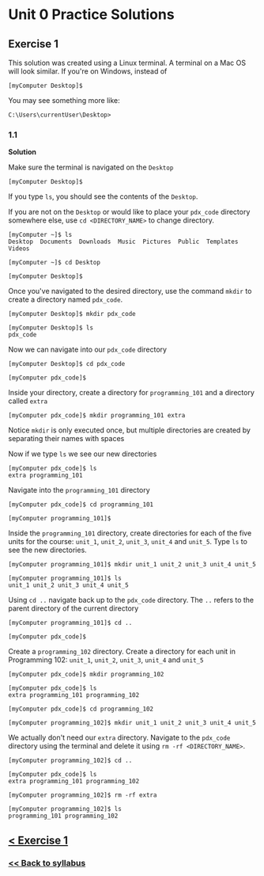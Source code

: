 # Unit 0 Practice Solutions

## Exercise 1

This solution was created using a Linux terminal. A terminal on a Mac OS will look similar. If you're on Windows, instead of

    [myComputer Desktop]$

You may see something more like:

    C:\Users\currentUser\Desktop>

### 1.1

**Solution**

Make sure the terminal is navigated on the `Desktop`

    [myComputer Desktop]$

If you type `ls`, you should see the contents of the `Desktop`.

If you are not on the `Desktop` or would like to place your `pdx_code` directory somewhere else, use `cd <DIRECTORY_NAME>` to change directory.

    [myComputer ~]$ ls
    Desktop  Documents  Downloads  Music  Pictures  Public  Templates  Videos

    [myComputer ~]$ cd Desktop

    [myComputer Desktop]$

Once you've navigated to the desired directory, use the command `mkdir` to create a directory named `pdx_code`.

    [myComputer Desktop]$ mkdir pdx_code

    [myComputer Desktop]$ ls
    pdx_code

Now we can navigate into our `pdx_code` directory

    [myComputer Desktop]$ cd pdx_code

    [myComputer pdx_code]$

Inside your directory, create a directory for `programming_101` and a directory called `extra`

    [myComputer pdx_code]$ mkdir programming_101 extra

Notice `mkdir` is only executed once, but multiple directories are created by separating their names with spaces

Now if we type `ls` we see our new directories

    [myComputer pdx_code]$ ls
    extra programming_101

Navigate into the `programming_101` directory

    [myComputer pdx_code]$ cd programming_101

    [myComputer programming_101]$

Inside the `programming_101` directory, create directories for each of the five units for the course: `unit_1`, `unit_2`, `unit_3`, `unit_4` and `unit_5`. Type `ls` to see the new directories.

    [myComputer programming_101]$ mkdir unit_1 unit_2 unit_3 unit_4 unit_5

    [myComputer programming_101]$ ls
    unit_1 unit_2 unit_3 unit_4 unit_5

Using `cd ..` navigate back up to the `pdx_code` directory. The `..` refers to the parent directory of the current directory

    [myComputer programming_101]$ cd ..

    [myComputer pdx_code]$

Create a `programming_102` directory. Create a directory for each unit in Programming 102: `unit_1`, `unit_2`, `unit_3`, `unit_4` and `unit_5`

    [myComputer pdx_code]$ mkdir programming_102

    [myComputer pdx_code]$ ls
    extra programming_101 programming_102

    [myComputer pdx_code]$ cd programming_102

    [myComputer programming_102]$ mkdir unit_1 unit_2 unit_3 unit_4 unit_5

We actually don't need our `extra` directory. Navigate to the `pdx_code` directory using the terminal and delete it using `rm -rf <DIRECTORY_NAME>`.

    [myComputer programming_102]$ cd ..

    [myComputer pdx_code]$ ls
    extra programming_101 programming_102

    [myComputer programming_102]$ rm -rf extra

    [myComputer programming_102]$ ls
    programming_101 programming_102

## [< Exercise 1](../exercise_1.md)

### [<< Back to syllabus](https://github.com/PdxCodeGuild/Programming101/)
